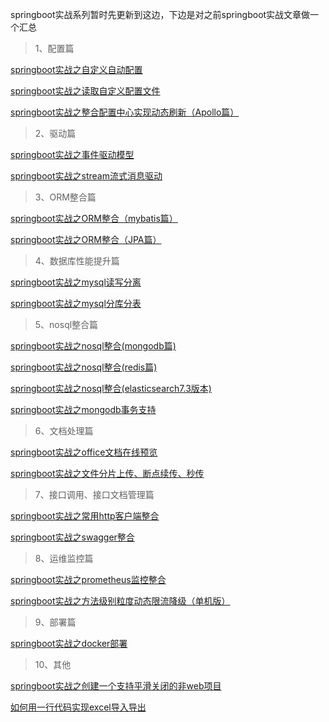 springboot实战系列暂时先更新到这边，下边是对之前springboot实战文章做一个汇总
> 1、配置篇

[springboot实战之自定义自动配置](https://mp.weixin.qq.com/s?__biz=MzI1MTY1Njk4NQ==&mid=2247487402&idx=1&sn=50b4d6537e05f257f70c71bf55ca82ba&chksm=e9eee1dcde9968cae260c619e039a6f4832db69a5b272e85da98891a3656bae176ff4b2eb864&scene=21#wechat_redirect)


[springboot实战之读取自定义配置文件](https://mp.weixin.qq.com/s?__biz=MzI1MTY1Njk4NQ==&mid=2247487583&idx=1&sn=21eec54e505aaf21e01a2cf25d15d2c8&chksm=e9eefe29de99773f97814815e4ead86f4d4589ff2272652dd8fc2e0eafdab43350f546e12e10&scene=21#wechat_redirect)


[springboot实战之整合配置中心实现动态刷新（Apollo篇）](https://mp.weixin.qq.com/s?__biz=MzI1MTY1Njk4NQ==&mid=2247490283&idx=2&sn=1f38fc6872ff49adc5cb66e7d1d937a3&chksm=e9eef49dde997d8ba2b79734784d708cfeb35267fa534bd65cdf75cd0e853a88087b2c1076a6&token=158433357&lang=zh_CN#rd)



> 2、驱动篇

[springboot实战之事件驱动模型](https://mp.weixin.qq.com/s?__biz=MzI1MTY1Njk4NQ==&mid=2247487447&idx=1&sn=1765757dc9c345170e34fe8b694cffc0&chksm=e9eee1a1de9968b755a5ade4792e50ae5d36398cffa63c751f5ad859fbd7fe6b917e7ccf7ef4&scene=21#wechat_redirect)



[springboot实战之stream流式消息驱动](https://mp.weixin.qq.com/s?__biz=MzI1MTY1Njk4NQ==&mid=2247487488&idx=1&sn=22d766a529ff7c604330af1bbf6aea39&chksm=e9eefe76de997760ccc199796d76488692f3241fe1fa6802678e44d88f05a72dabdd4f4cc5ff&scene=21#wechat_redirect)



> 3、ORM整合篇

[springboot实战之ORM整合（mybatis篇）](https://mp.weixin.qq.com/s?__biz=MzI1MTY1Njk4NQ==&mid=2247487718&idx=1&sn=eff0d92671875d8acbf2a676a00b091c&chksm=e9eefe90de997786adfdf769644014c2c182b925e73e8c40702a1819b02f60d22b4a9afac33c&scene=21#wechat_redirect)



[springboot实战之ORM整合（JPA篇）](https://mp.weixin.qq.com/s?__biz=MzI1MTY1Njk4NQ==&mid=2247487674&idx=1&sn=2f33664e18858409a55e07cdffd8878b&chksm=e9eefeccde9977da4e15df6e8bfa69ceb83417f32c82a00dae50dabe176bf046e0847b010c8f&scene=21#wechat_redirect)



> 4、数据库性能提升篇

[springboot实战之mysql读写分离](https://mp.weixin.qq.com/s?__biz=MzI1MTY1Njk4NQ==&mid=2247487921&idx=1&sn=e3495542b67e131914b90d6c7e9157b5&chksm=e9eeffc7de9976d19989a01c74b449674b05735642b6046a114bf4ca9a368a30f2bc3f681d45&scene=21#wechat_redirect)



[springboot实战之mysql分库分表](https://mp.weixin.qq.com/s?__biz=MzI1MTY1Njk4NQ==&mid=2247487971&idx=1&sn=c2a91ade482efe60fd4ccad15e66af46&chksm=e9eeff95de99768373731abdde0222de31ec1df4e4299de79d307407d3188f67590e6c889513&scene=21#wechat_redirect)



> 5、nosql整合篇

[springboot实战之nosql整合(mongodb篇)](https://mp.weixin.qq.com/s?__biz=MzI1MTY1Njk4NQ==&mid=2247487764&idx=1&sn=486ad71a952e4c9a03ca4555d4670445&chksm=e9eeff62de997674d539ab4eaf8a08c108fe24db45806b98dd06371757479bd490ef0607f645&scene=21#wechat_redirect)



[springboot实战之nosql整合(redis篇)](https://mp.weixin.qq.com/s?__biz=MzI1MTY1Njk4NQ==&mid=2247487821&idx=1&sn=2df08dcbea04934da2271059b839aa10&chksm=e9eeff3bde99762d1c804fccef202d6f977d2d02dff866b611b8289c78412e2068a96d8b3c87&scene=21#wechat_redirect)



[springboot实战之nosql整合(elasticsearch7.3版本)](https://mp.weixin.qq.com/s?__biz=MzI1MTY1Njk4NQ==&mid=2247487884&idx=1&sn=bd96faf41ffff56ca4fb28b250b83f2b&chksm=e9eefffade9976ec38b0e5e5b11d67935b395876074fedd46a5e8fcedcfa19a065142541a46b&scene=21#wechat_redirect)



[springboot实战之mongodb事务支持](https://mp.weixin.qq.com/s?__biz=MzI1MTY1Njk4NQ==&mid=2247487627&idx=2&sn=ddee6e84a25cdd760a4a442205d77bae&chksm=e9eefefdde9977ebd84ef50239d1cf34c3c78a3110aeb7800d1b7b4d09a23f539dd73a4e33d0&scene=21#wechat_redirect)



> 6、文档处理篇

[springboot实战之office文档在线预览](https://mp.weixin.qq.com/s?__biz=MzI1MTY1Njk4NQ==&mid=2247488173&idx=1&sn=9dc631ece77ec6d297c9b656dd190ae3&chksm=e9eefcdbde9975cd2a758b8f8f94004c412e5968a8eac3c0858dc4d0e62772d65ea50e467193&scene=21#wechat_redirect)



[springboot实战之文件分片上传、断点续传、秒传](https://mp.weixin.qq.com/s?__biz=MzI1MTY1Njk4NQ==&mid=2247488124&idx=1&sn=5f61348c42f0cf665d65401907588391&chksm=e9eefc0ade99751cac543f1d4e6bc81ecbbebfbdf26f1215ad44699a7e115dc8a9237a971f9c&scene=21#wechat_redirect)



> 7、接口调用、接口文档管理篇

[springboot实战之常用http客户端整合](https://mp.weixin.qq.com/s?__biz=MzI1MTY1Njk4NQ==&mid=2247488059&idx=1&sn=0f14eb76f9576ccb18c5e88f08a833fd&chksm=e9eefc4dde99755bb8bfe9ec74bf7ddcd69d1571a8f8c50696dcef15d654dfdb869edf66f8c7&scene=21#wechat_redirect)



[springboot实战之swagger整合](https://mp.weixin.qq.com/s?__biz=MzI1MTY1Njk4NQ==&mid=2247488019&idx=1&sn=99c10cbc99d72825811c8f908296e5d0&chksm=e9eefc65de9975737dcbecfa08a86b41c1a4ba7c80d8ec9fcb64759ca3191a1f1acc3a54a19f&scene=21#wechat_redirect)



> 8、运维监控篇

[springboot实战之prometheus监控整合](https://mp.weixin.qq.com/s?__biz=MzI1MTY1Njk4NQ==&mid=2247488220&idx=1&sn=ffea978162aeb75f5778dc03d7f4ca0d&chksm=e9eefcaade9975bc4c7dd9d7b7ba42ec342533fed77a435291cbae0f09ed7b19d4d6e6a3374f&scene=21#wechat_redirect)



[springboot实战之方法级别粒度动态限流降级（单机版）](https://mp.weixin.qq.com/s?__biz=MzI1MTY1Njk4NQ==&mid=2247488317&idx=1&sn=3cce2987b22387dfa378c5b6f75e2992&chksm=e9eefd4bde99745d8357b7a7333105d2c55b8caf548850777547a2acc5e316a7b11a00d573e1&scene=21#wechat_redirect)



> 9、部署篇

[springboot实战之docker部署](https://mp.weixin.qq.com/s?__biz=MzI1MTY1Njk4NQ==&mid=2247488493&idx=1&sn=4b429bbe734d303c14adabda758c1882&chksm=e9eefd9bde99748d295ede5423164421ef5ff86977aa6025512f0fe1e72acf074d9ad67169b8&scene=21#wechat_redirect)



> 10、其他

[springboot实战之创建一个支持平滑关闭的非web项目](https://mp.weixin.qq.com/s?__biz=MzI1MTY1Njk4NQ==&mid=2247488372&idx=1&sn=d7fe2036b634bffcd2becf1577db6f5f&chksm=e9eefd02de997414d85518000c43523d031243a3b6a3fe231f1a601574a38feaef84f9cfd91e&scene=21#wechat_redirect)



[如何用一行代码实现excel导入导出](https://mp.weixin.qq.com/s?__biz=MzI1MTY1Njk4NQ==&mid=2247488501&idx=1&sn=e95a85ece7e4bd8e501912ddaf98b5c6&chksm=e9eefd83de9974956ddb7253fba232c377f69c16b342a0beeb885ee20135067b6aea648e1108&scene=21#wechat_redirect)

